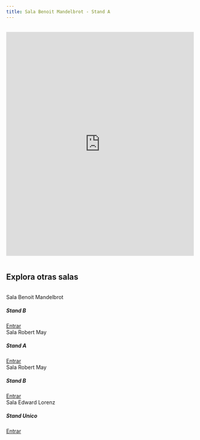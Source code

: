 ```yaml
---
title: Sala Benoit Mandelbrot - Stand A
---
```


<div class="text-center">
<br>
      
<div class="mx-auto">
    <iframe allow="camera; microphone; fullscreen; display-capture; autoplay" src="https://meet.jit.si/SalaBenoitMandelbrot-A" style="height: 600px; width: 100%; border: 0px;"></iframe>
        <h2 style="padding-top: 3%; padding-bottom: 3%;;">Explora otras salas</h2>
        <div class="page-content">
            <div class="row">
                <div class="col-md-3">
                    <div class="card border-primary mb-3">
                        <div class="card-header">Sala Benoit Mandelbrot</div>
                        <div class="card-body text-primary">
                            <h5 class="card-title">Stand B</h5>
                            <a href="/caos-y-fractales/sala-benoit-mandelbrot-B" class="stretched-link">Entrar</a>
                        </div>
                    </div>
                </div>
                <div class="col-md-3">
                    <div class="card border-primary mb-3">
                        <div class="card-header">Sala Robert May</div>
                        <div class="card-body text-primary">
                            <h5 class="card-title">Stand A</h5>
                            <a href="/caos-y-fractales/sala-robert-may-A" class="stretched-link">Entrar</a>
                        </div>
                    </div>
                </div>
                <div class="col-md-3">
                    <div class="card border-primary mb-3">
                        <div class="card-header">Sala Robert May</div>
                        <div class="card-body text-primary">
                            <h5 class="card-title">Stand B</h5>
                            <a href="/caos-y-fractales/sala-robert-may-B" class="stretched-link">Entrar</a>
                        </div>
                    </div>
                </div>
                <div class="col-md-3">
                    <div class="card border-primary mb-3">
                        <div class="card-header">Sala Edward Lorenz</div>
                        <div class="card-body text-primary">
                            <h5 class="card-title">Stand Unico</h5>
                            <a href="/caos-y-fractales/sala-edward-lorenz" class="stretched-link">Entrar</a>
                        </div>
                    </div>
                </div>
            </div>
        </div>
</div>

